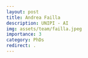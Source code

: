 ```yaml
---
layout: post
title: Andrea Failla
description: UNIPI - AI
img: assets/team/failla.jpeg
importance: 3
category: PhDs
redirect: .
---
```

